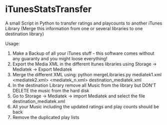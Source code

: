 iTunesStatsTransfer
===================

A small Script in Python to transfer ratings and playcounts to another iTunes Library (Merge this information from
one or several libraries to one destination library)

Usage:<br>
1) Make a Backup of all your iTunes stuff - this software comes without any guaranty and you might loose everything!<br>
2) Export the Media XML in the different Itunes libraries using Storage -> Mediatek -> Export Mediatek<br>
3) Merge the different XML using: python mergeLibraries.py mediatek1.xml <mediatek2.xml> <mediatek_n.xml> destination_mediatek.xml<br>
4) In the destination Library remove all Music from the library but DON'T DELETE the music from the hard disk<br>
5) Go to Storage -> Mediatek -> import Mediatek and select the file destination_mediatek.xml<br>
6) All your Music including the updated ratings and play counts should be back<br>
7) Remove the duplicated play lists<br>
